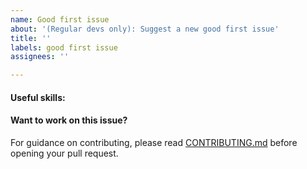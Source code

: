 ```yaml
---
name: Good first issue
about: '(Regular devs only): Suggest a new good first issue'
title: ''
labels: good first issue
assignees: ''

---
```


<!-- A good first issue is an uncontroversial issue, that has a relatively unique and obvious solution -->

<!-- Motivate the issue and explain the solution briefly -->

#### Useful skills:

<!-- (For example, “C++11 std::thread”, “Qt5 GUI and async GUI design” or “basic understanding of Pexa mining and the Pexa Core RPC interface”.) -->

#### Want to work on this issue?

For guidance on contributing, please read [CONTRIBUTING.md](https://github.com/pexa/core/blob/master/CONTRIBUTING.md) before opening your pull request.

